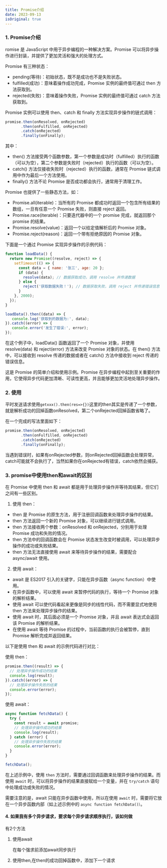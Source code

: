 ```yaml
---
title: Promise介绍
date: 2023-09-13
isOriginal: true
---
```


### 1. Promise介绍

romise 是 JavaScript 中用于异步编程的一种解决方案。Promise 可以将异步操作进行封装，并提供了更加灵活和强大的处理方式。

Promise 有三种状态：

- pending(等待)：初始状态，既不是成功也不是失败状态。
- fulfilled(成功)：意味着操作成功完成，Promise 实例的最终值可通过 then 方法获取到。
- rejected(失败)：意味着操作失败，Promise 实例的最终值可通过 catch 方法获取到。

Promise 实例可以使用 then、catch 和 finally 方法实现异步操作的链式调用：

```js
promise.then(onResolved, onRejected)
       .then(onFulfilled, onRejected)
       .catch(onRejected)
       .finally(onFinally);
```

其中：

- then() 方法接受两个函数参数，第一个参数是成功时（fulfilled）执行的函数（可以为空），第二个参数是失败时（rejected）执行的函数（可以为空）。
- catch() 方法仅接收失败时（rejected）执行的函数，通常在 Promise 链式调用中作为最后一个方法使用。
- finally() 方法不论 Promise 是否成功都会执行，通常用于清理工作。

Promise 也提供了一些静态方法，如：

- Promise.all(iterable)：当所有的 Promise 都成功时返回一个包含所有结果的数组，一旦有任意一个 Promise 失败，则直接 reject 返回。
- Promise.race(iterable)：只要迭代器中的一个 promise 完成，就返回那个 promise 的结果。
- Promise.resolve(value)：返回一个以给定值解析后的 Promise 对象。
- Promise.reject(reason)：返回一个带有拒绝原因的 Promise 对象。

下面是一个通过 Promise 实现异步操作的示例代码：

```js
function loadData() {
  return new Promise((resolve, reject) => {
    setTimeout(() => {
      const data = { name: '张三', age: 20 };
      if (data) {
        resolve(data); // 数据获取成功，调用 resolve 并传递数据
      } else {
        reject('获取数据失败！'); // 数据获取失败，调用 reject 并传递错误信息
      }
    }, 2000);
  });
}

loadData().then((data) => {
   console.log('获取到的数据为:', data);
}).catch((error) => {
   console.error('发生了错误:', error);
});
```

在这个例子中，loadData() 函数返回了一个 Promise 对象，并使用 resolve(data) 和 reject(error) 方法来改变 Promise 对象的状态。在 then() 方法中，可以接收到 resolve 传递的数据或者在 catch() 方法中接收到 reject 传递的错误信息。

这是 Promise 的简单介绍和使用示例。Promise 在异步编程中起到至关重要的作用，它使得异步代码更加清晰、可读性更高，并且能够更加灵活地处理异步操作。

### 2. 使用

平时发送请求使用`getxxx().then(res=>{})`这里的then其实是传递了一个参数，就是解析成功的回掉函数onResolved，第二个onRejected回掉函数省略了。

在一个完成的写法里面如下：

```js
promise.then(onResolved, onRejected)
       .then(onFulfilled, onRejected)
       .catch(onRejected)
       .finally(onFinally);
```

当遇到错误时，如果有onRejected参数，则onRejected回掉函数会处理异常，catch可能就不会执行了，当然如果你在onRejected有错误，catch依然会捕获。

### 3. promise中使用then和await的区别

在 Promise 中使用 then 和 await 都是用于处理异步操作并等待其结果，但它们之间有一些区别。

1. 使用 then：

- then 是 Promise 的原生方法，用于注册回调函数来处理异步操作的结果。
- then 方法返回一个新的 Promise 对象，可以继续进行链式调用。
- then 方法接收两个参数：onResolved 和 onRejected，分别用于处理 Promise 成功和失败的情况。
- then 方法中的回调函数会在 Promise 状态发生改变时被调用，可以处理异步操作的成功或失败结果。
- then 方法无法直接使用 await 来等待异步操作的结果，需要配合 async/await 使用。

2. 使用 await：

- await 是 ES2017 引入的关键字，只能在异步函数（async function）中使用。
- 在异步函数中，可以使用 await 来暂停代码的执行，等待一个 Promise 对象的解析结果。
- 使用 await 可以使代码看起来更像是同步的线性代码，而不需要显式地使用 then 方法来处理异步操作的结果。
- 使用 await 时，其后面必须是一个 Promise 对象，并且 await 表达式会返回该 Promise 的解析结果。
- 在使用 await 等待 Promise 的过程中，当前函数的执行会被暂停，直到 Promise 解析完成并返回结果。

以下是使用 then 和 await 的示例代码进行对比：

使用 then：

```js
promise.then((result) => {
  // 处理异步操作成功的结果
  console.log(result);
}).catch((error) => {
  // 处理异步操作失败的结果
  console.error(error);
});
```

使用 await：

```js
async function fetchData() {
  try {
    const result = await promise;
    // 处理异步操作成功的结果
    console.log(result);
  } catch (error) {
    // 处理异步操作失败的结果
    console.error(error);
  }
}

fetchData();

```

在上述示例中，使用 `then` 方法时，需要通过回调函数来处理异步操作的结果。而使用 `await` 时，可以将异步操作的结果直接赋给一个变量，并在 `try/catch` 语句中处理成功或失败的情况。

需要注意的是，await 只能在异步函数中使用，所以在使用 `await` 时，需要将它放在一个异步函数内部（如上述示例中的 `async function fetchData()）`。

#### 4. 如果我有多个异步请求，要求每个异步请求顺序执行，该如何做

有2个方法

1. 使用await

    在每个强求前添加await同步执行
2. 使用then,在then的成功回掉函数中，添加下一个请求